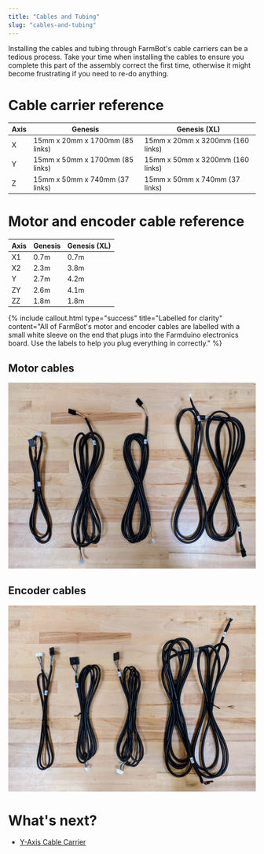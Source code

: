 ```yaml
---
title: "Cables and Tubing"
slug: "cables-and-tubing"
---
```


Installing the cables and tubing through FarmBot's cable carriers can be a tedious process. Take your time when installing the cables to ensure you complete this part of the assembly correct the first time, otherwise it might become frustrating if you need to re-do anything.

# Cable carrier reference

|Axis|Genesis                         |Genesis (XL)|
|----|--------------------------------|---------------------------------------------|
|X   |15mm x 20mm x 1700mm (85 links) |15mm x 20mm x 3200mm (160 links)
|Y   |15mm x 50mm x 1700mm (85 links) |15mm x 50mm x 3200mm (160 links)
|Z   |15mm x 50mm x 740mm (37 links)  |15mm x 50mm x 740mm (37 links)

# Motor and encoder cable reference

|Axis|Genesis|Genesis (XL)|
|----|-------|---------------------------------------------|
|X1  |0.7m   |0.7m
|X2  |2.3m   |3.8m
|Y   |2.7m   |4.2m
|ZY  |2.6m   |4.1m
|ZZ  |1.8m   |1.8m

{%
include callout.html
type="success"
title="Labelled for clarity"
content="All of FarmBot's motor and encoder cables are labelled with a small white sleeve on the end that plugs into the Farmduino electronics board. Use the labels to help you plug everything in correctly."
%}

## Motor cables

![motor cables](_images/motor_cables.jpg)

## Encoder cables

![encoder cables](_images/encoder_cables.jpg)

# What's next?

 * [Y-Axis Cable Carrier](cables-and-tubing/y-axis-cable-carrier.md)
